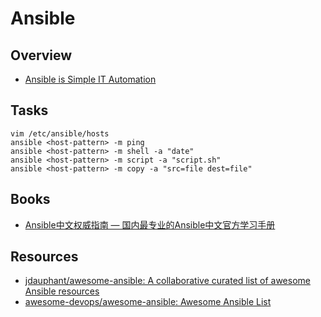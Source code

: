 # Ansible

## Overview

- [Ansible is Simple IT Automation](https://www.ansible.com/)

## Tasks

    vim /etc/ansible/hosts
    ansible <host-pattern> -m ping
    ansible <host-pattern> -m shell -a "date"
    ansible <host-pattern> -m script -a "script.sh"
    ansible <host-pattern> -m copy -a "src=file dest=file"

## Books

- [Ansible中文权威指南 — 国内最专业的Ansible中文官方学习手册](https://ansible-tran.readthedocs.io/en/latest/index.html)

## Resources

- [jdauphant/awesome-ansible: A collaborative curated list of awesome Ansible resources](https://github.com/jdauphant/awesome-ansible)
- [awesome-devops/awesome-ansible: Awesome Ansible List](https://github.com/awesome-devops/awesome-ansible)

